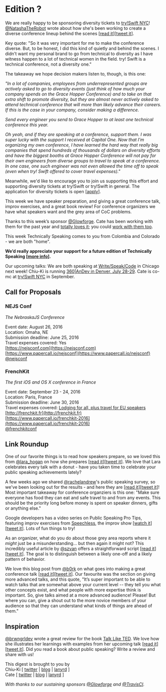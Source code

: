 # Edition ?

We are really happy to be sponsoring diversity tickets to [try!Swift NYC](http://www.tryswiftnyc.com/)! [@NatashaTheRobot](http://twitter.com/natashatherobot) wrote about how she's been working to create a diverse conference lineup behind the scenes [[read it](https://www.natashatherobot.com/on-diversity/)][[tweet it](https://twitter.com/home?status=%20by%20%40NatashaTheRobot%20https%3A//www.natashatherobot.com/on-diversity/%20via%20%40techspeakdigest)].

Key quote: "So it was very important for me to make the conference diverse. But, to be honest, I did this kind of quietly and behind the scenes. I didn’t want my personal brand to go from technical to diversity as I have witness happen to a lot of technical women in the field. try! Swift is a technical conference, not a diversity one."

The takeaway we hope decision makers listen to, though, is this one:

*"In a lot of companies, employees from underrepresented groups are actively asked to go to diversity events (just think of how much your company spends on the Grace Hopper Conference) and to take on that extra shift to promote diversity, but they are almost never actively asked to attend technical conference that will more than likely advance their careers. If this is the case in your company, consider making a difference.*

*Send every engineer you send to Grace Hopper to at least one technical conference this year.*

*Oh yeah, and if they are speaking at a conference, support them. I was super lucky with the support I received at Capital One. Now that I’m organizing my own conference, I have learned the hard way that really big companies that spend hundreds of thousands of dollars on diversity efforts and have the biggest booths at Grace Hopper Conference will not pay for their own engineers from diverse groups to travel to speak at a conference. In one case, one such engineer was not even allowed the time off to speak (even when try! Swift offered to cover travel expenses)."*

Meanwhile, we'd like to encourage you to join us supporting this effort and supporting diversity tickets at try!Swift or try!Swift in general. The application for diversity tickets is open [[apply](https://docs.google.com/forms/d/1KurN2lTr_7aZBHKvsrdlH6gB8bieyca7Z_g5qgrLJBg/viewform?c=0&w=1)].

This week we have speaker preparation, and giving a great conference talk, improv exercises, and a great book review! For conference organizers we have what speakers want and the grey area of CoC problems.

Thanks to this week’s sponsor [@Glowforge](https://twitter.com/glowforge). Cate has been working with them for the past year and [totally loves it](http://www.catehuston.com/blog/2015/10/21/lasers-and-practical-skills/); you could [work with them too](https://glowforge.com/jobs/).

This week Technically Speaking comes to you from Colombia and Colorado - we are both "home". 

**We’d really appreciate your support for a future edition of Technically Speaking [[more info](http://www.techspeak.email/sponsorship/)].**  

Our upcoming talks: We are both speaking at [Write/Speak/Code](http://www.writespeakcode.com) in Chicago next week! Chiu-Ki is running [360|AnDev in Denver, July 28-29](http://360andev.com/). Cate is co-mc at [try!Swift NYC](http://www.tryswiftnyc.com/) in September.

## Call for Proposals

### NEJS Conf
*The NebraskaJS Conference*  

Event date: August 26, 2016  
Location: Omaha, NE  
Submission deadline: June 25, 2016  
Travel expenses covered: Yes  
[https://nejsconf.com](https://nejsconf.com)  
[https://www.papercall.io/nejsconf](https://www.papercall.io/nejsconf)  
[@nejsconf](https://twitter.com/nejsconf)


### FrenchKit
*The first iOS and OS X conference in France* 
 
Event date: September 23 - 24, 2016  
Location: Paris, France  
Submission deadline: June 30, 2016  
Travel expenses covered: [Lodging for all, plus travel for EU speakers](https://twitter.com/frenchkitconf/status/735609631406456833)  
[http://frenchkit.fr](http://frenchkit.fr)  
[https://www.papercall.io/frenchkit-2016](https://www.papercall.io/frenchkit-2016)  
[@frenchkitconf](https://twitter.com/frenchkitconf)


## Link Roundup

One of our favorite things is to read how speakers prepare, so we loved this from [@lara_hogan](http://twitter.com/lara_hogan) on how she prepares [[read it](http://larahogan.me/blog/my-presentation-workflow-and-challenges/)][[tweet it](https://twitter.com/home?status=%20by%20%40lara_hogan%20http%3A//larahogan.me/blog/my-presentation-workflow-and-challenges/%20via%20%40techspeakdigest)]. We love that Lara celebrates every talk with a donut - have you taken time to celebrate your public speaking achievements lately?

A few weeks ago we shared [@rachelandrew](http://twitter.com/rachelandrew)'s public speaking survey, so we've been looking out for the results - and here they are [[read it](https://rachelandrew.co.uk/archives/2016/05/27/what-i-learned-from-posting-a-survey-of-conference-speakers/)][[tweet it](https://twitter.com/home?status=%20by%20%40rachelandrew%20https%3A//rachelandrew.co.uk/archives/2016/05/27/what-i-learned-from-posting-a-survey-of-conference-speakers/%20via%20%40techspeakdigest)]! Most important takeaway for conference organziers is this one: "Make sure everyone has food they can eat and safe travel to and from any events. This should be the priority long before money is spent on speaker dinners, gifts or anything else."

Google developers has a video series on Public Speaking Pro Tips, featuring improv exercises from [Speechless](http://speechlesslive.com), the improv show [[watch it](https://www.youtube.com/watch?v=rkFbmJSyuKk&list=PLOU2XLYxmsIK4_J9_QsihVB18ecHKvnyb&index=1)][[tweet it](https://twitter.com/home?status=Public%20Speaking%20Pro%20Tips%20%28From%20Presenter%20to%20Performer%29%20https%3A//www.youtube.com/watch%3Fv%3DrkFbmJSyuKk%26list%3DPLOU2XLYxmsIK4_J9_QsihVB18ecHKvnyb%26index%3D1%20via%20%40techspeakdigest)]. Lots of fun things to try!

As an organizer, what do you do about those grey area reports where it *might* just be a misunderstanding... but then again it might not? This incredibly useful article by [@szvan](http://twitter.com/szvan) offers a straightforward script [[read it](http://the-orbit.net/almostdiamonds/2014/04/10/so-youve-got-yourself-a-policy-now-what/)][[tweet it](https://twitter.com/home?status=%20by%20%40szvan%20http%3A//the-orbit.net/almostdiamonds/2014/04/10/so-youve-got-yourself-a-policy-now-what/%20via%20%40techspeakdigest)]. The goal is to distinguish between a likely one-off and a likely pattern of behavior.  

We love this blog post from [@b0rk](http://twitter.com/b0rk) on what goes into making a great conference talk [[read it](http://jvns.ca/blog/2016/06/06/make-better-conference-talks/)][[tweet it](https://twitter.com/home?status=%20by%20%40b0rk%20http%3A//jvns.ca/blog/2016/06/06/make-better-conference-talks/%20via%20%40techspeakdigest)]. Our favourite was the section on giving more advanced talks, and this quote, "It’s super important to be able to watch talks that are somewhat above your current level -- they tell you what other concepts exist, and what people with more expertise think is important. So, give talks aimed at a more advanced audience! Please! But where you can, give a shout out to the more novice members of your audience so that they can understand what kinds of things are ahead of them."


## Inspiration

[@brwngrldev](https://twitter.com/brwngrldev) wrote a great review for the book [Talk Like TED](http://amzn.to/1TOO0ye). We love how she illustrates her learnings with examples from her upcoming talk [[read it](http://www.adavis.info/2016/05/review-talk-like-ted.html)][[tweet it](https://twitter.com/home?status=%20by%20%40brwngrldev%20http%3A//www.adavis.info/2016/05/review-talk-like-ted.html%20via%20%40techspeakdigest)]. Did you read a book about public speaking? Write a review and share with us!    
  
  
This digest is brought to you by  
Chiu-Ki [ [twitter](https://twitter.com/chiuki) | [blog](http://blog.sqisland.com/) | [lanyrd](http://lanyrd.com/profile/chiuki/) ]  
Cate [ [twitter](https://twitter.com/catehstn) | [blog](http://www.catehuston.com/blog/) | [lanyrd](http://lanyrd.com/profile/catehstn/) ]

*With thanks to our sustaining sponsors [@Glowforge](http://twitter.com/glowforge) and [@TravisCI](http://twitter.com/travisci).*
